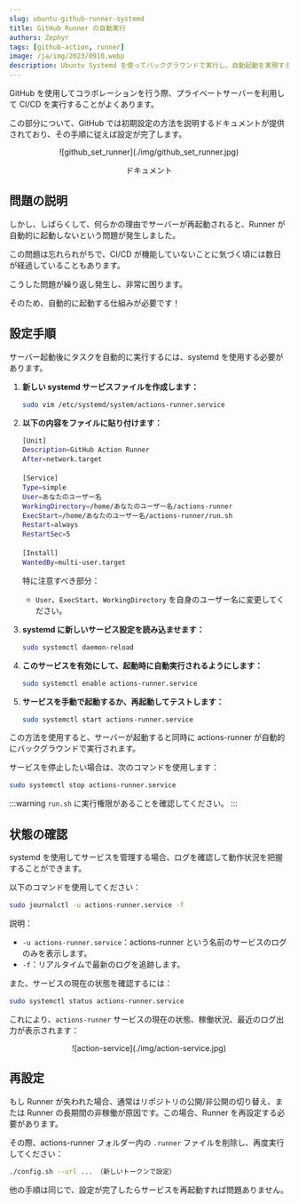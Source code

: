 ```yaml
---
slug: ubuntu-github-runner-systemd
title: GitHub Runner の自動実行
authors: Zephyr
tags: [github-action, runner]
image: /ja/img/2023/0910.webp
description: Ubuntu Systemd を使ってバックグラウンドで実行し、自動起動を実現する。
---
```


GitHub を使用してコラボレーションを行う際、プライベートサーバーを利用して CI/CD を実行することがよくあります。

この部分について、GitHub では初期設定の方法を説明するドキュメントが提供されており、その手順に従えば設定が完了します。

<!-- truncate -->

<div align="center">
<figure style={{"width": "80%"}}>
![github_set_runner](./img/github_set_runner.jpg)
</figure>
<figcaption>ドキュメント</figcaption>
</div>

## 問題の説明

しかし、しばらくして、何らかの理由でサーバーが再起動されると、Runner が自動的に起動しないという問題が発生しました。

この問題は忘れられがちで、CI/CD が機能していないことに気づく頃には数日が経過していることもあります。

こうした問題が繰り返し発生し、非常に困ります。

そのため、自動的に起動する仕組みが必要です！

## 設定手順

サーバー起動後にタスクを自動的に実行するには、systemd を使用する必要があります。

1. **新しい systemd サービスファイルを作成します：**

   ```bash
   sudo vim /etc/systemd/system/actions-runner.service
   ```

2. **以下の内容をファイルに貼り付けます：**

   ```bash {7-9}
   [Unit]
   Description=GitHub Action Runner
   After=network.target

   [Service]
   Type=simple
   User=あなたのユーザー名
   WorkingDirectory=/home/あなたのユーザー名/actions-runner
   ExecStart=/home/あなたのユーザー名/actions-runner/run.sh
   Restart=always
   RestartSec=5

   [Install]
   WantedBy=multi-user.target
   ```

   特に注意すべき部分：

   - `User`、`ExecStart`、`WorkingDirectory` を自身のユーザー名に変更してください。

3. **systemd に新しいサービス設定を読み込ませます：**

   ```bash
   sudo systemctl daemon-reload
   ```

4. **このサービスを有効にして、起動時に自動実行されるようにします：**

   ```bash
   sudo systemctl enable actions-runner.service
   ```

5. **サービスを手動で起動するか、再起動してテストします：**

   ```bash
   sudo systemctl start actions-runner.service
   ```

この方法を使用すると、サーバーが起動すると同時に actions-runner が自動的にバックグラウンドで実行されます。

サービスを停止したい場合は、次のコマンドを使用します：

```bash
sudo systemctl stop actions-runner.service
```

:::warning
`run.sh` に実行権限があることを確認してください。
:::

## 状態の確認

systemd を使用してサービスを管理する場合、ログを確認して動作状況を把握することができます。

以下のコマンドを使用してください：

```bash
sudo journalctl -u actions-runner.service -f
```

説明：

- `-u actions-runner.service`：actions-runner という名前のサービスのログのみを表示します。
- `-f`：リアルタイムで最新のログを追跡します。

また、サービスの現在の状態を確認するには：

```bash
sudo systemctl status actions-runner.service
```

これにより、`actions-runner` サービスの現在の状態、稼働状況、最近のログ出力が表示されます：

<div align="center">
<figure style={{"width": "80%"}}>
![action-service](./img/action-service.jpg)
</figure>
</div>

## 再設定

もし Runner が失われた場合、通常はリポジトリの公開/非公開の切り替え、または Runner の長期間の非稼働が原因です。この場合、Runner を再設定する必要があります。

その際、actions-runner フォルダー内の `.runner` ファイルを削除し、再度実行してください：

```bash
./config.sh --url ... （新しいトークンで設定）
```

他の手順は同じで、設定が完了したらサービスを再起動すれば問題ありません。

